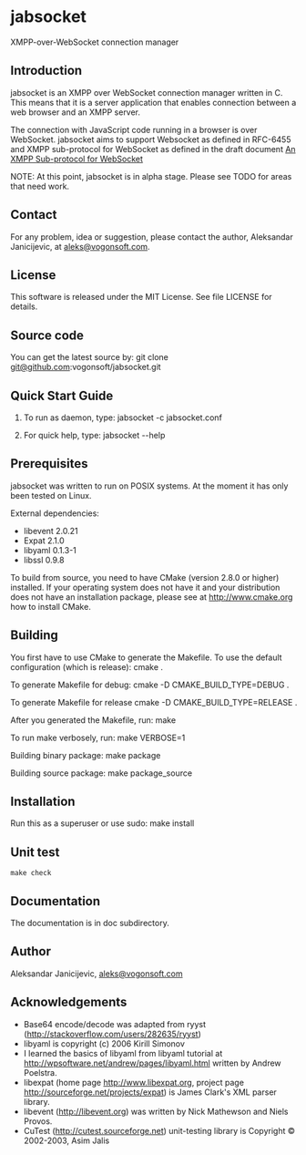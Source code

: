 jabsocket
=========

XMPP-over-WebSocket connection manager

Introduction
------------

jabsocket is an XMPP over WebSocket connection manager written in C. This means
that it is a server application that enables connection between a web
browser and an XMPP server.

The connection with JavaScript code running in a browser is over WebSocket.
jabsocket aims to support Websocket as defined in RFC-6455 and XMPP sub-protocol
for WebSocket as defined in the draft document
[An XMPP Sub-protocol for WebSocket](https://tools.ietf.org/html/draft-moffitt-xmpp-over-websocket-03)

NOTE: At this point, jabsocket is in alpha stage. Please see TODO for areas that
need work.

Contact
-------

For any problem, idea or suggestion, please contact the author, Aleksandar
Janicijevic, at aleks@vogonsoft.com.

License
-------

This software is released under the MIT License. See file LICENSE for
details.

Source code
-----------

You can get the latest source by:
	git clone git@github.com:vogonsoft/jabsocket.git

Quick Start Guide
-----------------

1. To run as daemon, type:
	jabsocket -c jabsocket.conf

2. For quick help, type:
	jabsocket --help

Prerequisites
-------------

jabsocket was written to run on POSIX systems. At the moment it has only been
tested on Linux.

External dependencies:
* libevent 2.0.21
* Expat 2.1.0
* libyaml 0.1.3-1
* libssl 0.9.8

To build from source, you need to have CMake (version 2.8.0 or higher)
installed. If your operating system does not have it and your distribution
does not have an installation package, please see at http://www.cmake.org
how to install CMake.

Building
--------

You first have to use CMake to generate the Makefile. To use the default
configuration (which is release):
	cmake .

To generate Makefile for debug:
	cmake -D CMAKE_BUILD_TYPE=DEBUG .

To generate Makefile for release
	cmake -D CMAKE_BUILD_TYPE=RELEASE .

After you generated the Makefile, run:
	make

To run make verbosely, run:
	make VERBOSE=1

Building binary package:
	make package

Building source package:
	make package_source

Installation
------------

Run this as a superuser or use sudo:
	make install

Unit test
---------

	make check

Documentation
-------------

The documentation is in doc subdirectory.

Author
------

Aleksandar Janicijevic, aleks@vogonsoft.com

Acknowledgements
----------------

* Base64 encode/decode was adapted from
  ryyst (http://stackoverflow.com/users/282635/ryyst)
* libyaml is copyright (c) 2006 Kirill Simonov
* I learned the basics of libyaml from libyaml tutorial at
  http://wpsoftware.net/andrew/pages/libyaml.html
  written by Andrew Poelstra.
* libexpat (home page http://www.libexpat.org, project page
  http://sourceforge.net/projects/expat) is James Clark's XML parser library.
* libevent (http://libevent.org) was written by Nick Mathewson and
  Niels Provos.
* CuTest (http://cutest.sourceforge.net) unit-testing library is
  Copyright © 2002-2003, Asim Jalis

